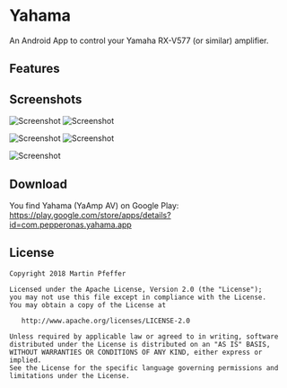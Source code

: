 # Yahama
An Android App to control your Yamaha RX-V577 (or similar) amplifier.


## Features


## Screenshots
![Screenshot](https://github.com/pepperonas/Yahama/blob/master/art/pic01.png "pic01")
![Screenshot](https://github.com/pepperonas/Yahama/blob/master/art/pic02.png "pic02")

![Screenshot](https://github.com/pepperonas/Yahama/blob/master/art/pic03.png "pic03")
![Screenshot](https://github.com/pepperonas/Yahama/blob/master/art/pic04.png "pic04")

![Screenshot](https://github.com/pepperonas/Yahama/blob/master/art/pic05.png "pic05")



## Download
You find Yahama (YaAmp AV) on Google Play: https://play.google.com/store/apps/details?id=com.pepperonas.yahama.app


## License

    Copyright 2018 Martin Pfeffer

    Licensed under the Apache License, Version 2.0 (the "License");
    you may not use this file except in compliance with the License.
    You may obtain a copy of the License at

       http://www.apache.org/licenses/LICENSE-2.0

    Unless required by applicable law or agreed to in writing, software
    distributed under the License is distributed on an "AS IS" BASIS,
    WITHOUT WARRANTIES OR CONDITIONS OF ANY KIND, either express or implied.
    See the License for the specific language governing permissions and
    limitations under the License.
